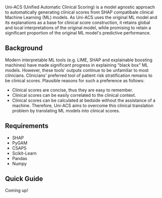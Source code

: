 Uni-ACS (Unified Automatic Clinical Scoring) is a model agnostic approach to automatically generating clinical scores from SHAP compatibale clinical Machine Learning (ML) models. As Uni-ACS uses the original ML model and its explanations as a base for clinical score construction, it retains global and local interpretations of the original model, while promising to retain a significant proportion of the original ML model's predictive performance.

## Background

Modern interpretable ML tools (e.g. LIME, SHAP and explainable boosting machines) have made significant progress in explaining "black box" ML models. However, these tools' outputs continue to be unfamiliar to most clinicians. Clinicians' preferred tool of patient risk stratification remains to be clinical scores. Plausible reasons for such a preference as follows:
- Clinical scores are concise, thus they are easy to remember.
- Clinical scores can be easily correlated to the clinical context.
- Clinical scores can be calculated at bedside without the assistance of a machine.
Therefore, Uni-ACS aims to overcome this clinical translation problem by translating ML models into clinical scores.

## Requirements

- SHAP
- PyGAM
- CSAPS
- Scikit-Learn
- Pandas
- Numpy

## Quick Guide

Coming up!
